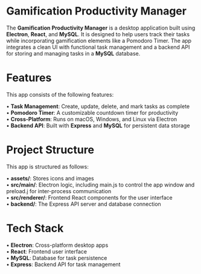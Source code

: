 # Gamification Productivity Manager

The **Gamification Productivity Manager** is a desktop application built using **Electron**, **React**, and **MySQL**. It is designed to help users track their tasks while incorporating gamification elements like a Pomodoro Timer. The app integrates a clean UI with functional task management and a backend API for storing and managing tasks in a **MySQL** database.

# Features

This app consists of the following features:

•	**Task Management**: Create, update, delete, and mark tasks as complete  
•	**Pomodoro Timer**: A customizable countdown timer for productivity  
•	**Cross-Platform**: Runs on macOS, Windows, and Linux via Electron  
•	**Backend API**: Built with **Express** and **MySQL** for persistent data storage  

# Project Structure

This app is structured as follows:

•	**assets/**: Stores icons and images  
•	**src/main/**: Electron logic, including main.js to control the app window and preload.j for inter-process communication  
•	**src/renderer/**: Frontend React components for the user interface  
•	**backend/**: The Express API server and database connection  

# Tech Stack

•	**Electron**: Cross-platform desktop apps  
•	**React**: Frontend user interface  
•	**MySQL**: Database for task persistence  
•	**Express**: Backend API for task management  
